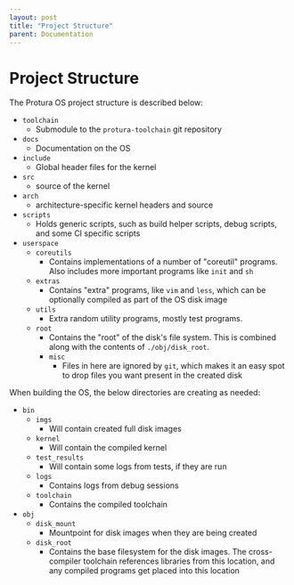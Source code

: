 ```yaml
---
layout: post
title: "Project Structure"
parent: Documentation
---
```


Project Structure
=================

The Protura OS project structure is described below:

- `toolchain`
  - Submodule to the `protura-toolchain` git repository
- `docs`
  - Documentation on the OS
- `include`
  - Global header files for the kernel
- `src`
  - source of the kernel
- `arch`
  - architecture-specific kernel headers and source
- `scripts`
  - Holds generic scripts, such as build helper scripts, debug scripts, and some CI specific scripts
- `userspace`
  - `coreutils`
    - Contains implementations of a number of "coreutil" programs. Also includes more important programs like `init` and `sh`
  - `extras`
    - Contains "extra" programs, like `vim` and `less`, which can be optionally compiled as part of the OS disk image
  - `utils`
    - Extra random utility programs, mostly test programs.
  - `root`
    - Contains the "root" of the disk's file system. This is combined along with the contents of `./obj/disk_root`.
    - `misc`
      - Files in here are ignored by `git`, which makes it an easy spot to drop files you want present in the created disk

When building the OS, the below directories are creating as needed:

- `bin`
  - `imgs`
    - Will contain created full disk images
  - `kernel`
    - Will contain the compiled kernel
  - `test_results`
    - Will contain some logs from tests, if they are run
  - `logs`
    - Contains logs from debug sessions
  - `toolchain`
    - Contains the compiled toolchain
- `obj`
  - `disk_mount`
    - Mountpoint for disk images when they are being created
  - `disk_root`
    - Contains the base filesystem for the disk images. The cross-compiler toolchain references libraries from this location, and any compiled programs get placed into this location
